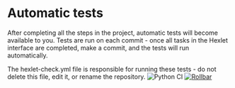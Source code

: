 # Automatic tests

After completing all the steps in the project, automatic tests will become available to you. Tests are run on each commit - once all tasks in the Hexlet interface are completed, make a commit, and the tests will run automatically.

The hexlet-check.yml file is responsible for running these tests - do not delete this file, edit it, or rename the repository.
![Python CI](https://github.com/LUDVIG-BAISER/python-project-52/actions/workflows/test.yml/badge.svg)
[![Rollbar](https://img.shields.io/badge/Rollbar-Monitoring-blue)](https://rollbar.com/LUDVIG-BAISER/python-project-52/)

